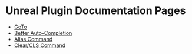 # Unreal Plugin Documentation Pages

- [GoTo](https://www.sbseltzer.net/unreal/plugins/goto/docs)
- [Better Auto-Completion](https://www.sbseltzer.net/unreal/plugins/better-auto-completion/docs)
- [Alias Command](https://www.sbseltzer.net/unreal/plugins/alias-cmd/docs)
- [Clear/CLS Command](https://www.sbseltzer.net/unreal/plugins/clear-cls-cmd/docs)
